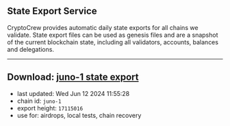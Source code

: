 ## State Export Service
CryptoCrew provides automatic daily state exports for all chains we validate. State export files can be used as genesis files and are a snapshot of the current blockchain state, including all validators, accounts, balances and delegations.

---
**Download: [juno-1 state export](https://dl-eu2.ccvalidators.com/SERVICE/juno/juno-1_export_17115016.json)**
---

- last updated: Wed Jun 12 2024 11:55:28
- chain id: `juno-1`
- export height: `17115016`
- use for: airdrops, local tests, chain recovery
